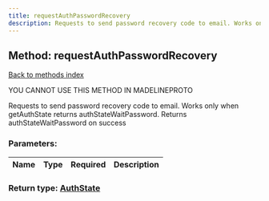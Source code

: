 ```yaml
---
title: requestAuthPasswordRecovery
description: Requests to send password recovery code to email. Works only when getAuthState returns authStateWaitPassword. Returns authStateWaitPassword on success
---
```

## Method: requestAuthPasswordRecovery  
[Back to methods index](index.md)


YOU CANNOT USE THIS METHOD IN MADELINEPROTO


Requests to send password recovery code to email. Works only when getAuthState returns authStateWaitPassword. Returns authStateWaitPassword on success

### Parameters:

| Name     |    Type       | Required | Description |
|----------|---------------|----------|-------------|


### Return type: [AuthState](../types/AuthState.md)

